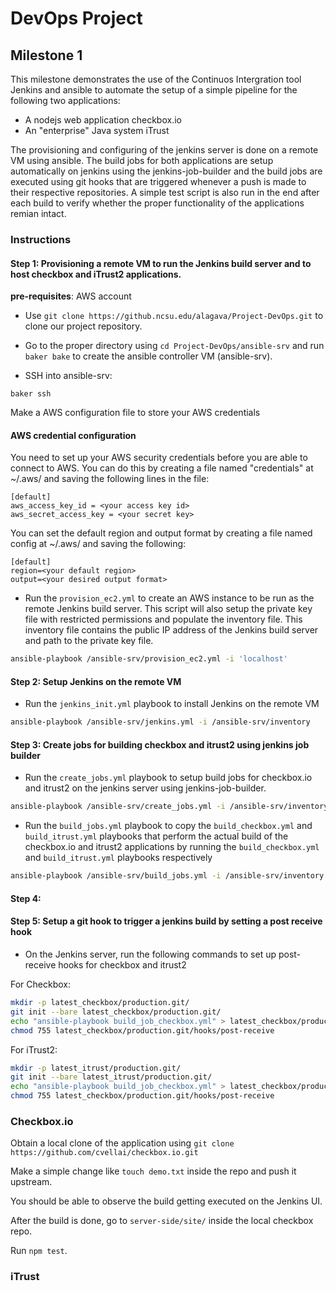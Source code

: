 # DevOps Project 
## Milestone 1
 This milestone demonstrates the use of the Continuos Intergration tool Jenkins and ansible to automate the setup of a simple pipeline for the following two applications:
- A nodejs web application checkbox.io
- An "enterprise" Java system iTrust
 
 The provisioning and configuring of the jenkins server is done on a remote VM using ansible. The build jobs for both applications are setup automatically on jenkins using the jenkins-job-builder and the build jobs are executed using git hooks that are triggered whenever a push is made to their respective repositories. A simple test script is also run in the end after each build to verify whether the proper functionality of the applications remian intact.
 
 ### Instructions
 
 #### Step 1: Provisioning a remote VM to run the Jenkins build server and to host checkbox and iTrust2 applications.
 
 **pre-requisites**: AWS account
 
- Use `git clone https://github.ncsu.edu/alagava/Project-DevOps.git` to clone our project repository.
 
- Go to the proper directory using `cd Project-DevOps/ansible-srv` and run `baker bake` to create the ansible controller VM (ansible-srv).
- SSH into ansible-srv:
 ```
 baker ssh
 ```

 Make a AWS configuration file to store your AWS credentials
 #### AWS credential configuration 
 You need to set up your AWS security credentials before you are able
 to connect to AWS. You can do this by creating a file named "credentials" at ~/.aws/ 
 and saving the following lines in the file:

    [default]
    aws_access_key_id = <your access key id>
    aws_secret_access_key = <your secret key>
    
 You can set the default region and output format by creating a file named config at ~/.aws/ and saving the following:

    [default]
    region=<your default region>
    output=<your desired output format>

- Run the `provision_ec2.yml` to create an AWS instance to be run as the remote Jenkins build server. This script will also setup the private key file with restricted permissions and populate the inventory file. This inventory file contains the public IP address of the Jenkins build server and path to the private key file. 

```bash
ansible-playbook /ansible-srv/provision_ec2.yml -i 'localhost'
```
#### Step 2: Setup Jenkins on the remote VM
- Run the `jenkins_init.yml` playbook to install Jenkins on the remote VM
```bash
ansible-playbook /ansible-srv/jenkins.yml -i /ansible-srv/inventory
```

#### Step 3: Create jobs for building checkbox and itrust2 using jenkins job builder

- Run the `create_jobs.yml` playbook to setup build jobs for checkbox.io and itrust2 on the jenkins server using jenkins-job-builder.
```bash
ansible-playbook /ansible-srv/create_jobs.yml -i /ansible-srv/inventory
```
- Run the `build_jobs.yml` playbook to copy the `build_checkbox.yml` and `build_itrust.yml` playbooks that perform the actual build of the checkbox.io and itrust2 applications by running the `build_checkbox.yml` and `build_itrust.yml` playbooks respectively

```bash
ansible-playbook /ansible-srv/build_jobs.yml -i /ansible-srv/inventory
```
#### Step 4: 



#### Step 5: Setup a git hook to trigger a jenkins build by setting a post receive hook
- On the Jenkins server, run the following commands to set up post-receive hooks for checkbox and itrust2


For Checkbox:
```bash
mkdir -p latest_checkbox/production.git/
git init --bare latest_checkbox/production.git/
echo "ansible-playbook build_job_checkbox.yml" > latest_checkbox/production.git/hooks/post-receive
chmod 755 latest_checkbox/production.git/hooks/post-receive
```
For iTrust2:
```bash
mkdir -p latest_itrust/production.git/
git init --bare latest_itrust/production.git/
echo "ansible-playbook build_job_checkbox.yml" > latest_checkbox/production.git/hooks/post-receive
chmod 755 latest_checkbox/production.git/hooks/post-receive
```


 
 
 
 ### Checkbox.io
 
 Obtain a local clone of the application using `git clone https://github.com/cvellai/checkbox.io.git`

 Make a simple change like `touch demo.txt` inside the repo and push it upstream.
 
 You should be able to observe the build getting executed on the Jenkins UI.
 
 After the build is done, go to `server-side/site/` inside the local checkbox repo.
 
 Run `npm test`. 
 
 ### iTrust
